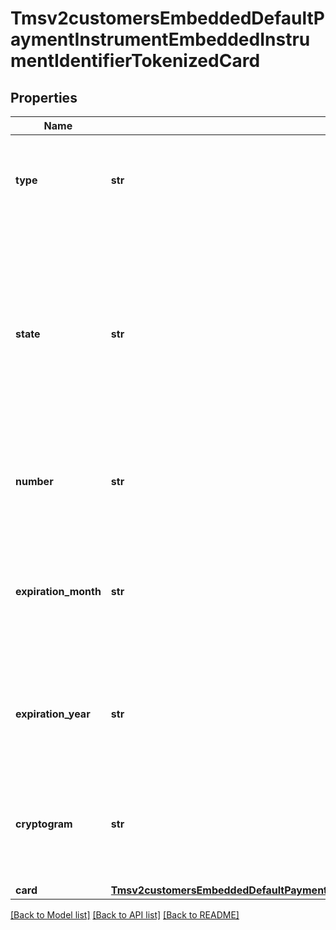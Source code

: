 # Tmsv2customersEmbeddedDefaultPaymentInstrumentEmbeddedInstrumentIdentifierTokenizedCard

## Properties
Name | Type | Description | Notes
------------ | ------------- | ------------- | -------------
**type** | **str** | The network token card association brand Valid values: - visa - mastercard  | [optional] 
**state** | **str** | Issuers state for the network token Valid values: - ACTIVE - SUSPENDED : This state can change to ACTIVE or DELETED. - DELETED : This is a final state for the network token.  | [optional] 
**number** | **str** | The token requestors customer’s payment network token  | [optional] 
**expiration_month** | **str** | Two-digit month in which the network token expires.  Format: &#x60;MM&#x60;.  Valid values: &#x60;01&#x60; through &#x60;12&#x60;.  | [optional] 
**expiration_year** | **str** | Four-digit year in which the network token expires.  Format: &#x60;YYYY&#x60;.  | [optional] 
**cryptogram** | **str** | Generated value used in conjunction with the network token for making a payment.  | [optional] 
**card** | [**Tmsv2customersEmbeddedDefaultPaymentInstrumentEmbeddedInstrumentIdentifierTokenizedCardCard**](Tmsv2customersEmbeddedDefaultPaymentInstrumentEmbeddedInstrumentIdentifierTokenizedCardCard.md) |  | [optional] 

[[Back to Model list]](../README.md#documentation-for-models) [[Back to API list]](../README.md#documentation-for-api-endpoints) [[Back to README]](../README.md)


